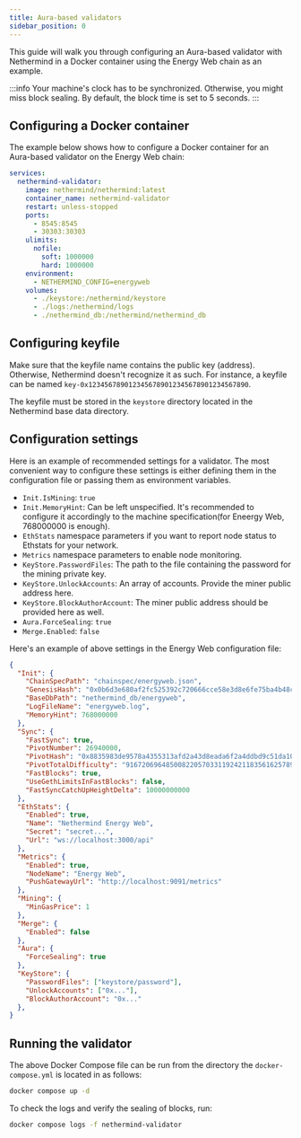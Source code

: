 ```yaml
---
title: Aura-based validators
sidebar_position: 0
---
```


This guide will walk you through configuring an Aura-based validator with Nethermind in a Docker container using the Energy Web chain as an example.

:::info
Your machine's clock has to be synchronized. Otherwise, you might miss block sealing. By default, the block time is set to 5 seconds.
:::

## Configuring a Docker container

The example below shows how to configure a Docker container for an Aura-based validator on the Energy Web chain:

```yaml title="docker-compose.yml"
services:
  nethermind-validator:
    image: nethermind/nethermind:latest
    container_name: nethermind-validator
    restart: unless-stopped
    ports:
      - 8545:8545
      - 30303:30303
    ulimits:
      nofile:
        soft: 1000000
        hard: 1000000
    environment:
      - NETHERMIND_CONFIG=energyweb
    volumes:
      - ./keystore:/nethermind/keystore
      - ./logs:/nethermind/logs
      - ./nethermind_db:/nethermind/nethermind_db
```

## Configuring keyfile

Make sure that the keyfile name contains the public key (address). Otherwise, Nethermind doesn't recognize it as such.
For instance, a keyfile can be named `key-0x1234567890123456789012345678901234567890`.

The keyfile must be stored in the `keystore` directory located in the Nethermind base data directory.

## Configuration settings

Here is an example of recommended settings for a validator. The most convenient way to configure these settings is either defining them in the configuration file or passing them as environment variables.

- `Init.IsMining`: `true`
- `Init.MemoryHint`: Can be left unspecified. It's recommended to configure it accordingly to the machine specification(for Eneergy Web, 768000000 is enough).
- `EthStats` namespace parameters if you want to report node status to Ethstats for your network.
- `Metrics` namespace parameters to enable node monitoring.
- `KeyStore.PasswordFiles`: The  path to the file containing the password for the mining private key.
- `KeyStore.UnlockAccounts`: An array of accounts. Provide the miner public address here.
- `KeyStore.BlockAuthorAccount`: The miner public address should be provided here as well.
- `Aura.ForceSealing`: `true`
- `Merge.Enabled`: `false`

Here's an example of above settings in the Energy Web configuration file:

```json title="energyweb.json"
{
  "Init": {
    "ChainSpecPath": "chainspec/energyweb.json",
    "GenesisHash": "0x0b6d3e680af2fc525392c720666cce58e3d8e6fe75ba4b48cb36bcc69039229b",
    "BaseDbPath": "nethermind_db/energyweb",
    "LogFileName": "energyweb.log",
    "MemoryHint": 768000000
  },
  "Sync": {
    "FastSync": true,
    "PivotNumber": 26940000,
    "PivotHash": "0x8835983de9578a4355313afd2a43d8eada6f2a4ddbd9c51da103e0d5f53c4d8b",
    "PivotTotalDifficulty": "9167206964850082205703311924211835616257898274",
    "FastBlocks": true,
    "UseGethLimitsInFastBlocks": false,
    "FastSyncCatchUpHeightDelta": 10000000000
  },
  "EthStats": {
    "Enabled": true,
    "Name": "Nethermind Energy Web",
    "Secret": "secret...",
    "Url": "ws://localhost:3000/api"
  },
  "Metrics": {
    "Enabled": true,
    "NodeName": "Energy Web",
    "PushGatewayUrl": "http://localhost:9091/metrics"
  },
  "Mining": {
    "MinGasPrice": 1
  },
  "Merge": {
    "Enabled": false
  },
  "Aura": {
    "ForceSealing": true
  },
  "KeyStore": {
    "PasswordFiles": ["keystore/password"],
    "UnlockAccounts": ["0x..."],
    "BlockAuthorAccount": "0x..."
  },
}
```

## Running the validator

The above Docker Compose file can be run from the directory the `docker-compose.yml` is located in as follows:

```bash
docker compose up -d
```

To check the logs and verify the sealing of blocks, run:

```bash
docker compose logs -f nethermind-validator
```
